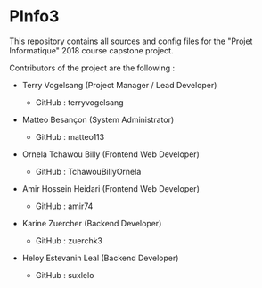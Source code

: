 # PInfo3

This repository contains all sources and config files for the "Projet Informatique" 2018 course capstone project.

Contributors of the project are the following :

* Terry Vogelsang (Project Manager / Lead Developer) 
   * GitHub : terryvogelsang

* Matteo Besançon (System Administrator)
   * GitHub : matteo113

* Ornela Tchawou Billy (Frontend Web Developer)
   * GitHub : TchawouBillyOrnela

* Amir Hossein Heidari (Frontend Web Developer)
   * GitHub : amir74

* Karine Zuercher (Backend Developer)
   * GitHub : zuerchk3

* Heloy Estevanin Leal (Backend Developer)
   * GitHub : suxlelo
